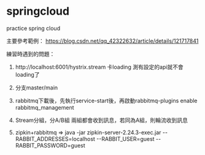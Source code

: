 # springcloud
practice spring cloud

主要參考範例：
https://blog.csdn.net/qq_42322632/article/details/121717841

練習時遇到的問題：
1. http://localhost:6001/hystrix.stream 卡loading 測有設定的api就不會loading了

2. 分支master/main

3. rabbitmq下載後，先執行service-start後，再啟動rabbitmq-plugins enable rabbitmq_management

4. Stream分組，分A/B組 兩組都會收到訊息，若同為A組，則輪流收到訊息

5. zipkin+rabbitmq => java -jar zipkin-server-2.24.3-exec.jar --RABBIT_ADDRESSES=localhost --RABBIT_USER=guest --RABBIT_PASSWORD=guest
